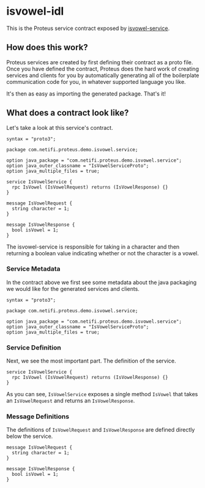 # isvowel-idl
This is the Proteus service contract exposed by [isvowel-service](../isvowel-service).

## How does this work?
Proteus services are created by first defining their contract as a proto file. Once you have defined the contract, Proteus 
does the hard work of creating services and clients for you by automatically generating all of the boilerplate communication
code for you, in whatever supported language you like.

It's then as easy as importing the generated package. That's it!

## What does a contract look like?
Let's take a look at this service's contract.

    syntax = "proto3";
    
    package com.netifi.proteus.demo.isvowel.service;
    
    option java_package = "com.netifi.proteus.demo.isvowel.service";
    option java_outer_classname = "IsVowelServiceProto";
    option java_multiple_files = true;
    
    service IsVowelService {
      rpc IsVowel (IsVowelRequest) returns (IsVowelResponse) {}
    }
    
    message IsVowelRequest {
      string character = 1;
    }
    
    message IsVowelResponse {
      bool isVowel = 1;
    }
    
The isvowel-service is responsible for taking in a character and then returning a boolean value indicating whether or not the 
character is a vowel.

### Service Metadata
In the contract above we first see some metadata about the java packaging we would like for the generated services and clients.

    syntax = "proto3";
    
    package com.netifi.proteus.demo.isvowel.service;
    
    option java_package = "com.netifi.proteus.demo.isvowel.service";
    option java_outer_classname = "IsVowelServiceProto";
    option java_multiple_files = true;

### Service Definition
Next, we see the most important part. The definition of the service.

    service IsVowelService {
      rpc IsVowel (IsVowelRequest) returns (IsVowelResponse) {}
    }
    
As you can see, `IsVowelService` exposes a single method `IsVowel` that takes an `IsVowelRequest` and returns an `IsVowelResponse`.

### Message Definitions
The definitions of `IsVowelRequest` and `IsVowelResponse` are defined directly below the service.

    message IsVowelRequest {
      string character = 1;
    }
    
    message IsVowelResponse {
      bool isVowel = 1;
    }